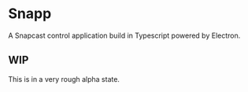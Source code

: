 # Snapp

A Snapcast control application build in Typescript powered by Electron.

## WIP

This is in a very rough alpha state.
